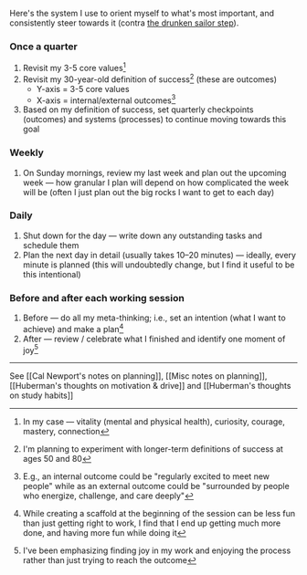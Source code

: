Here's the system I use to orient myself to what's most important, and consistently steer towards it (contra [the drunken sailor step](https://www.cs.virginia.edu/~robins/YouAndYourResearch.html)).

### **Once a quarter**
1. Revisit my 3-5 core values[^1]
2. Revisit my 30-year-old definition of success[^2] (these are outcomes)
	- Y-axis = 3-5 core values
	- X-axis = internal/external outcomes[^3]
3. Based on my definition of success, set quarterly checkpoints (outcomes) and systems (processes) to continue moving towards this goal

### **Weekly**
1. On Sunday mornings, review my last week and plan out the upcoming week — how granular I plan will depend on how complicated the week will be (often I just plan out the big rocks I want to get to each day)

### **Daily**
1. Shut down for the day — write down any outstanding tasks and schedule them
2. Plan the next day in detail (usually takes 10–20 minutes) — ideally, every minute is planned (this will undoubtedly change, but I find it useful to be this intentional)

### **Before and after each working session**
1. Before — do all my meta-thinking; i.e., set an intention (what I want to achieve) and make a plan[^4]
2. After — review / celebrate what I finished and identify one moment of joy[^5]


---
See [[Cal Newport's notes on planning]], [[Misc notes on planning]], [[Huberman's thoughts on motivation & drive]] and [[Huberman's thoughts on study habits]]

[^1]: In my case — vitality (mental and physical health), curiosity, courage, mastery, connection
[^2]: I'm planning to experiment with longer-term definitions of success at ages 50 and 80
[^3]: E.g., an internal outcome could be "regularly excited to meet new people" while as an external outcome could be "surrounded by people who energize, challenge, and care deeply"
[^4]: While creating a scaffold at the beginning of the session can be less fun than just getting right to work, I find that I end up getting much more done, and having more fun while doing it
[^5]: I've been emphasizing finding joy in my work and enjoying the process rather than just trying to reach the outcome